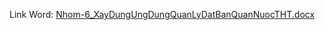 Link Word: [Nhom-6_XayDungUngDungQuanLyDatBanQuanNuocTHT.docx](https://github.com/user-attachments/files/15581962/Nhom-6_XayDungUngDungQuanLyDatBanQuanNuocTHT.docx)
